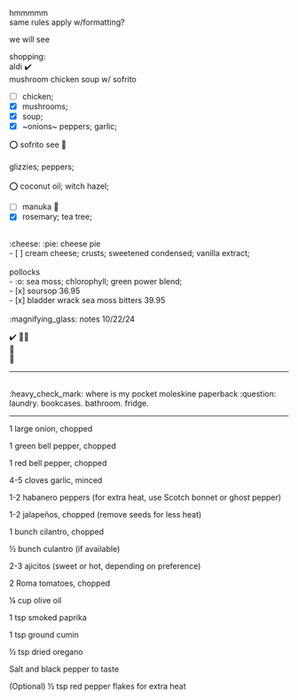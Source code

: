 hmmmmm  
same rules apply w/formatting?

we will see  

shopping:  
aldi :heavy_check_mark: <br>
mushroom chicken soup w/ sofrito
- [ ] chicken;
- [x] mushrooms;
- [x] soup;
- [x] ~onions~ peppers; garlic;

:o: sofrito see :arrow_down_small: <br><br>
glizzies; peppers;<br><br>
:o: coconut oil; witch hazel;
<br>
- [ ] manuka :honey_pot:
- [x] rosemary; tea tree;<br>
<br>
:cheese: :pie: cheese pie<br>
- [ ] cream cheese; crusts; sweetened condensed; vanilla extract;
<br><br>
pollocks <br>
- :o: sea moss; chlorophyll; green power blend;<br>
- [x] soursop 36.95<br>
- [x] bladder wrack sea moss bitters 39.95
<br><br>
:magnifying_glass: notes 10/22/24 

:heavy_check_mark: :lotus_position_man:<br>
:book:<br>
:white_heart:<br>
<hr><br>
:heavy_check_mark: where is my pocket moleskine paperback :question: <br>
laundry. bookcases. bathroom. fridge. 
<hr>
1 large onion, chopped

1 green bell pepper, chopped

1 red bell pepper, chopped

4-5 cloves garlic, minced

1-2 habanero peppers (for extra heat, use Scotch bonnet or ghost pepper)

1-2 jalapeños, chopped (remove seeds for less heat)

1 bunch cilantro, chopped

½ bunch culantro (if available)

2-3 ajicitos (sweet or hot, depending on preference)

2 Roma tomatoes, chopped

¼ cup olive oil

1 tsp smoked paprika

1 tsp ground cumin

½ tsp dried oregano

Salt and black pepper to taste

(Optional) ½ tsp red pepper flakes for extra heat


